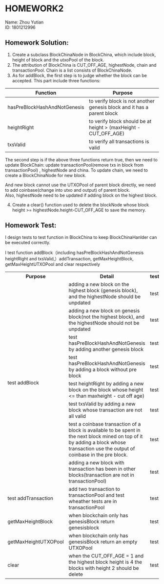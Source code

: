 # HOMEWORK2
Name: Zhou Yutian<br>
ID: 1801212996<br>

## Homework Solution:<br>
1.  Create a subclass BlockChinaNode in BlockChina, which include block, height of block and the utxoPool of the block.<br>
2.  The attribution of BlockChina is CUT_OFF_AGE, highestNode, chain and transactionPool. Chain is a list consists of BlockChinaNode.<br>
3.  As for addBlock, the first step is to judge whether the block can be accepted. This part include three functions:<br>

Function | Purpose  
 ---- | -----  
  hasPreBlockHashAndNotGenesis | to verify block is not another genesis block and it has a parent block 
 heightRight  | to verify block should be at height > (maxHeight - CUT_OFF_AGE)
txsValid | to verify all transactions is valid

The second step is if the above three functions return true, then we need to update BlockChain: update transactionPool(remove txs in block from transactionPool)
, highestNode and china. To update chain, we need to create a BlockChinaNode for new block.<br>

And new block cannot use the UTXOPool of parent block directly, we need to add coinbase(change into utxo and output) of parent block.<br>
Also, highestNode need to be updated if adding block on the highest block.

4. Create a clear() function used to delete the blockNode whose block height >= highestNode.height-CUT_OFF_AGE to save the memory.

## Homework Test:<br>
I design tests to test function in BlockChina to keep BlockChinaHanlder can be executed correctly.<br>


I test function  addBlock（including hasPreBlockHashAndNotGenesis 
 heightRight and txsValid,）addTransaction, getMaxHeightBlock, getMaxHeightUTXOPool and clear respectively

<escape>  
<table>    
  <tr><th>Purpose</th><th>Detail</th><th>testName</th></tr>   
  <tr><td rowspan="8">test addBlock </td><td>adding a new block on the highest block (genesis block), and the highestNode should be unpdated</td><td>test4</td></tr>  
  <tr><td>adding a new block on genesis block(not the highest block), and the highestNode should not be unpdated</td><td>test5</td></tr>   
  <tr><td>test hasPreBlockHashAndNotGenesis by adding another genesis block</td><td>test6</td></tr> 
  <tr><td>test hasPreBlockHashAndNotGenesis by adding a block without pre block</td><td>test7</td></tr> 
  <tr><td>test heightRight by adding a new block on the block whose height <= than maxheight - cut off age) </td><td>test8</td></tr> 
  <tr><td>test txsValid by adding a new block whose transaction are not all valid</td><td>test9</td></tr> 
  <tr><td>test a coinbase transaction of a block is available to be spent in the next block mined on top of it by adding a block whose transaction use the output of coinbase in the pre block.</td><td>test10</td></tr> 
  <tr><td>adding a new block with transaction has been in other blocks(transaction are not in transactionPool)</td><td>test11</td></tr> 
  <tr><td>test addTransaction </td><td>add two transaction to transactionPool and test wheather tests are in transactionPool </td><td>test1</td></tr> 
  <tr><td>getMaxHeightBlock </td><td>when blockchain only has genesisBlock return genesisblock</td><td>test2</td></tr> 
  <tr><td>getMaxHeightUTXOPool </td><td>when blockchain only has genesisBlock return an empty UTXOPool</td><td>test3</td></tr> 
  <tr><td>clear </td><td>when the CUT_OFF_AGE = 1 and the highest block height is 4 the blocks with height 2 should be delete </td><td>test11</td></tr> 
</table>   
</escape>  

